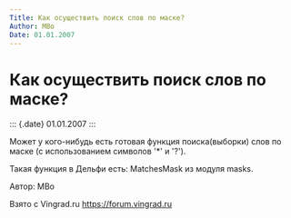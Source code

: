 ```yaml
---
Title: Как осуществить поиск слов по маске?
Author: MBo
Date: 01.01.2007
---
```



Как осуществить поиск слов по маске?
====================================

::: {.date}
01.01.2007
:::

Может у кого-нибудь есть готовая функция поиска(выборки) слов по маске
(с использованием символов \'\*\' и \'?\').

Такая функция в Дельфи есть: MatchesMask из модуля masks.

Автор: MBo

Взято с Vingrad.ru <https://forum.vingrad.ru>

